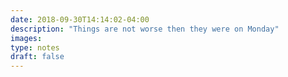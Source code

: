 ```yaml
---
date: 2018-09-30T14:14:02-04:00
description: "Things are not worse then they were on Monday"
images: 
type: notes
draft: false
---
```


